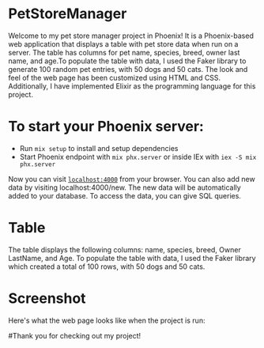 # PetStoreManager
Welcome to my pet store manager project in Phoenix!  It is a Phoenix-based web application that displays a table with pet store data when run on a server. The table has columns for pet name, species, breed, owner last name, and age.To populate the table with data, I used the Faker library to generate 100 random pet entries, with 50 dogs and 50 cats. The look and feel of the web page has been customized using HTML and CSS. Additionally, I have implemented Elixir as the programming language for this project.
# To start your Phoenix server:

  * Run `mix setup` to install and setup dependencies
  * Start Phoenix endpoint with `mix phx.server` or inside IEx with `iex -S mix phx.server`

Now you can visit [`localhost:4000`](http://localhost:4000) from your browser.
You can also add new data by visiting localhost:4000/new. The new data will be automatically added to your database. To access the data, you can give SQL queries.

# Table 
The table displays the following columns: name, species, breed, Owner LastName, and Age. To populate the table with data, I used the Faker library which created a total of 100 rows, with 50 dogs and 50 cats.
 
# Screenshot
Here's what the web page looks like when the project is run:



#Thank you for checking out my project!
